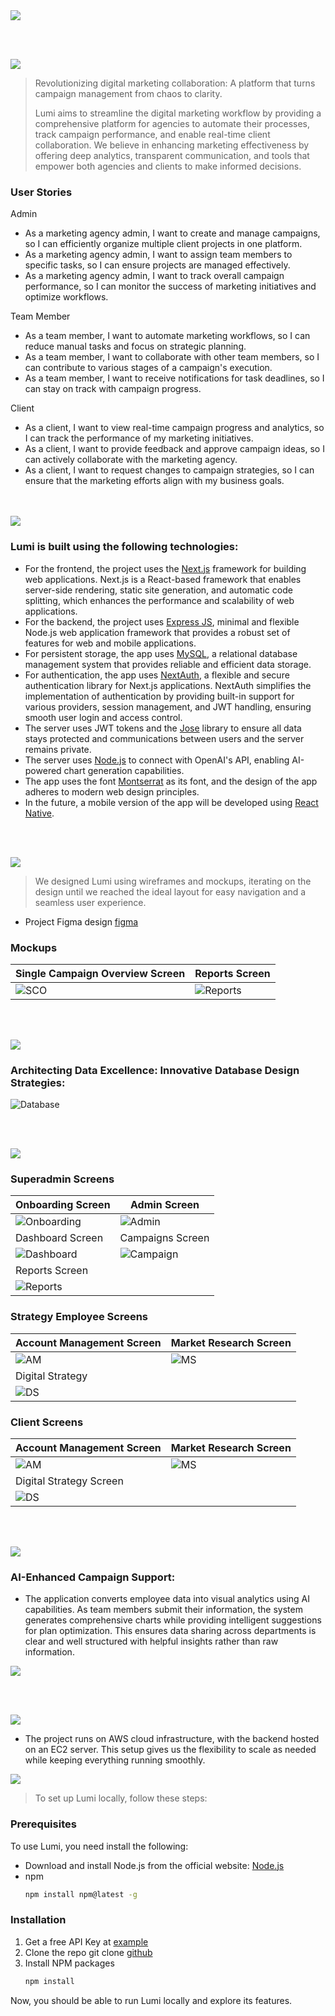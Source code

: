 <img src="./readme/title1.svg"/>

<br><br>

<!-- project philosophy -->
<img src="./readme/title2.svg"/>

> Revolutionizing digital marketing collaboration: A platform that turns campaign management from chaos to clarity.
>
> Lumi aims to streamline the digital marketing workflow by providing a comprehensive platform for agencies to automate their processes, track campaign performance, and enable real-time client collaboration. We believe in enhancing marketing effectiveness by offering deep analytics, transparent communication, and tools that empower both agencies and clients to make informed decisions.

### User Stories
<p>Admin</p>
<ul>
<li>As a marketing agency admin, I want to create and manage campaigns, so I can efficiently organize multiple client projects in one platform.</li>
<li>As a marketing agency admin, I want to assign team members to specific tasks, so I can ensure projects are managed effectively.</li>
<li>As a marketing agency admin, I want to track overall campaign performance, so I can monitor the success of marketing initiatives and optimize workflows.</li>
</ul>
<p>Team Member</p>
<ul>
<li>As a team member, I want to automate marketing workflows, so I can reduce manual tasks and focus on strategic planning.</li>
<li>As a team member, I want to collaborate with other team members, so I can contribute to various stages of a campaign's execution.</li>
<li>As a team member, I want to receive notifications for task deadlines, so I can stay on track with campaign progress.</li>
</ul>
<p>Client</p>
<ul>
<li>As a client, I want to view real-time campaign progress and analytics, so I can track the performance of my marketing initiatives.</li>
<li>As a client, I want to provide feedback and approve campaign ideas, so I can actively collaborate with the marketing agency.</li>
<li>As a client, I want to request changes to campaign strategies, so I can ensure that the marketing efforts align with my business goals.</li>
</ul>
<br><br>
<!-- Tech stack -->
<img src="./readme/title3.svg"/>

###  Lumi is built using the following technologies:

- For the frontend, the project uses the [Next.js](https://nextjs.org/) framework for building web applications. Next.js is a React-based framework that enables server-side rendering, static site generation, and automatic code splitting, which enhances the performance and scalability of web applications.
- For the backend, the project uses [Express JS](https://expressjs.com/), minimal and flexible Node.js web application framework that provides a robust set of features for web and mobile applications.
- For persistent storage, the app uses [MySQL](https://www.mysql.com/), a relational database management system that provides reliable and efficient data storage. 
- For authentication, the app uses [NextAuth](https://next-auth.js.org/), a flexible and secure authentication library for Next.js applications. NextAuth simplifies the implementation of authentication by providing built-in support for various providers, session management, and JWT handling, ensuring smooth user login and access control.
- The server uses JWT tokens and the [Jose](https://www.npmjs.com/package/jose) library to ensure all data stays protected and communications between users and the server remains private.
- The server uses [Node.js](https://nodejs.org/en) to connect with OpenAI's API, enabling AI-powered chart generation capabilities.
- The app uses the font [Montserrat](https://fonts.google.com/specimen/Montserrat) as its font, and the design of the app adheres to modern web design principles.
- In the future, a mobile version of the app will be developed using [React Native](https://reactnative.dev/).

<br><br>
<!-- UI UX -->
<img src="./readme/title4.svg"/>


> We designed Lumi using wireframes and mockups, iterating on the design until we reached the ideal layout for easy navigation and a seamless user experience.

- Project Figma design [figma](https://www.figma.com/file/LsuOx5Wnh5YTGSEtrgvz4l/Purrfect-Pals?type=design&node-id=257%3A79&mode=design&t=adzbABt5hbb91ucZ-1)


### Mockups
| Single Campaign Overview Screen | Reports Screen | 
| ---| ---| 
| ![SCO](./readme/screenshots/SingleCampaignOverview.png) | ![Reports](./readme/screenshots/ReportsOverview.png) | 

<br><br>

<!-- Database Design -->
<img src="./readme/title5.svg"/>

###  Architecting Data Excellence: Innovative Database Design Strategies:


![Database](./readme/screenshots/db.jpg) 


<br><br>


<!-- Implementation -->
<img src="./readme/title6.svg"/>

### Superadmin Screens 
| Onboarding Screen |  Admin Screen |
| ---| ---|
| ![Onboarding](./readme/gifs/signupcompletion.gif) | ![Admin](./readme/gifs/PlatformManager.gif) |
| Dashboard Screen  | Campaigns Screen | 
| ![Dashboard](./readme/gifs/Dashboard.gif) | ![Campaign](./readme/gifs/Campaigns.gif) | 
| Reports Screen |
| ![Reports](./readme/gifs/Reports.gif) |

### Strategy Employee Screens 
| Account Management Screen  | Market Research Screen |   
| ---| ---|
| ![AM](./readme/gifs/Strategy-AccountManagement.gif) | ![MS](./readme/gifs/Strategy-MarketResearch.gif) |
| Digital Strategy |
| ![DS](./readme/gifs/Strategy-DigitalStrategy.gif) |

### Client Screens 
| Account Management Screen  | Market Research Screen|
| ---| ---|
| ![AM](./readme/gifs/Client-AccountManagement.gif) | ![MS](./readme/gifs/Client-MarketResearch.gif) |
| Digital Strategy Screen |
| ![DS](./readme/gifs/Client-DigitalStrategy.gif) |

<br><br>


<!-- Prompt Engineering -->
<img src="./readme/title7.svg"/>

###  AI-Enhanced Campaign Support:

- The application converts employee data into visual analytics using AI capabilities. As team members submit their information, the system generates comprehensive charts while providing intelligent suggestions for plan optimization. This ensures data sharing across departments is clear and well structured with helpful insights rather than raw information.

<img src="./readme/screenshots/Code.png">

<br><br>

<!-- AWS Deployment -->
<img src="./readme/title8.svg"/>

<ul>
  <li>The project runs on AWS cloud infrastructure, with the backend hosted on an EC2 server. This setup gives us the flexibility to scale as needed while keeping everything running smoothly.</li>
</ul>

<!-- How to run -->
<img src="./readme/title10.svg"/>

> To set up Lumi locally, follow these steps:

### Prerequisites

To use Lumi, you need install the following: 
* Download and install Node.js from the official website: [Node.js](https://nodejs.org/en/download)
* npm
  ```sh
  npm install npm@latest -g
  ```

### Installation

1. Get a free API Key at [example](https://example.com)
2. Clone the repo
   git clone [github](https://github.com/Alexandra-Shbaro/Lumi.git)
3. Install NPM packages
   ```sh
   npm install
   ```

Now, you should be able to run Lumi locally and explore its features.
